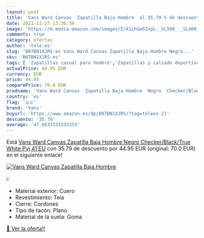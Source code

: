 ```yaml
---
layout: post
title: 'Vans Ward Canvas  Zapatilla Baja Hombre  al 35.79 % de descuento'
date: 2021-11-27 13:36:39
image: 'https://m.media-amazon.com/images/I/41LhUa52xpL._SL500_._SL400_.jpg'
comments: true
category: ofertas
author: 'tole.es'
slug: 'B07BN1XJRS-es Vans Ward Canvas Zapatilla Baja Hombre Negro...'
sku: 'B07BN1XJRS-es'
tags: [ 'Zapatillas casual para hombre','Zapatillas y calzado deportivo para hombre','Zapatos','Zapatos para hombre','Zapatos y complementos','vans','zapatilla', ]
actualPrice: 44.95 EUR
currency: EUR
price: 44.95
comparePrice: 70.0 EUR
prodname: 'Vans Ward Canvas  Zapatilla Baja Hombre  Negro  Checker/Black/True White Pvj   41 EU'
country: 'es'
flag: '🇪🇸'
brand: 'Vans'
buyurl: 'https://www.amazon.es/dp/B07BN1XJRS/?tag=tolees-21'
descuento: '35.79'
average: '47.0833333333333'
---
```


Está [Vans Ward Canvas  Zapatilla Baja Hombre  Negro  Checker/Black/True White Pvj   41 EU](https://www.amazon.es/dp/B07BN1XJRS/?tag=tolees-21) con 35.79 de descuento por 44.95 EUR (original: 70.0 EUR) en el siguiente enlace!

[![Vans Ward Canvas  Zapatilla Baja Hombre ](https://m.media-amazon.com/images/I/41LhUa52xpL._SL500_._SL400_.jpg)](https://www.amazon.es/dp/B07BN1XJRS/?tag=tolees-21)

ℹ️:

- Material exterior: Cuero
- Revestimiento: Tela
- Cierre: Cordones
- Tipo de tacón: Plano
- Material de la suela: Goma

[🛒 Ver la oferta!!](https://www.amazon.es/dp/B07BN1XJRS/?tag=tolees-21)
